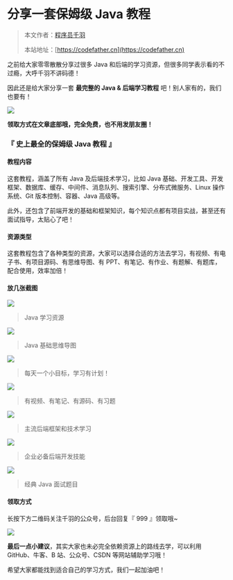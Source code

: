 # 分享一套保姆级 Java 教程

> 本文作者：[程序员千羽](https://yuyuanweb.feishu.cn/wiki/Abldw5WkjidySxkKxU2cQdAtnah)
>
> 本站地址：[https://codefather.cn](https://codefather.cn)

之前给大家零零散散分享过很多 Java 和后端的学习资源，但很多同学表示看的不过瘾，大呼千羽不讲码德！

因此还是给大家分享一套 **最完整的 Java & 后端学习教程** 吧！别人家有的，我们也要有！

![](https://pic.yupi.icu/5563/202311091034587.gif)

**领取方式在文章底部哦，完全免费，也不用发朋友圈！**

### 『 史上最全的保姆级 Java 教程 』

#### 教程内容

这套教程，涵盖了所有 Java 及后端技术学习，比如 Java 基础、开发工具、开发框架、数据库、缓存、中间件、消息队列、搜索引擎、分布式微服务、Linux 操作系统、Git 版本控制、容器、Java 高级等。

此外，还包含了前端开发的基础和框架知识，每个知识点都有项目实战，甚至还有面试指导，太贴心了吧！

#### 资源类型

这套教程包含了各种类型的资源，大家可以选择合适的方法去学习，有视频、有电子书、有项目源码、有思维导图、有 PPT、有笔记、有作业、有题解、有题库，配合使用，效率加倍！

#### 放几张截图

![](https://pic.yupi.icu/5563/202311091034502.png)

> Java 学习资源

![](https://pic.yupi.icu/5563/202311091034547.png)

> Java 基础思维导图

![](https://pic.yupi.icu/5563/202311091034517.png)

> 每天一个小目标，学习有计划！

![](https://pic.yupi.icu/5563/202311091034507.png)

> 有视频、有笔记、有源码、有习题

![](https://pic.yupi.icu/5563/202311091034525.png)

> 主流后端框架和技术学习

![](https://pic.yupi.icu/5563/202311091034017.png)

> 企业必备后端开发技能

![](https://pic.yupi.icu/5563/202311091034045.png)

> 经典 Java 面试题目

#### 领取方式

长按下方二维码关注千羽的公众号，后台回复『 999 』领取哦~

![](https://pic.yupi.icu/5563/202311091034027.jpeg)

**最后一点小建议**，其实大家也未必完全依赖资源上的路线去学，可以利用 GitHub、牛客、B 站、公众号、CSDN 等网站辅助学习哦！

希望大家都能找到适合自己的学习方式，我们一起加油吧！